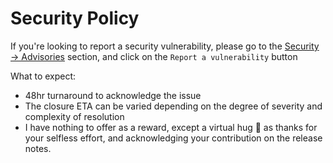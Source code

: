 # Security Policy

If you're looking to report a security vulnerability, please go to the
[Security -> Advisories](https://github.com/amodm/webbrowser-rs/security/advisories) section, and click on
the `Report a vulnerability` button

What to expect:
* 48hr turnaround to acknowledge the issue
* The closure ETA can be varied depending on the degree of severity and complexity of resolution
* I have nothing to offer as a reward, except a virtual hug :hugs: as thanks for your selfless effort, and
acknowledging your contribution on the release notes.

